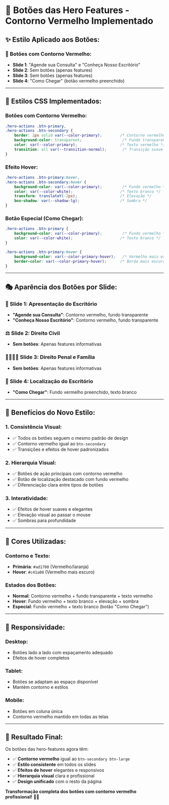 # 🔴 **Botões das Hero Features - Contorno Vermelho Implementado**

## ✨ **Estilo Aplicado aos Botões:**

### **🎯 Botões com Contorno Vermelho:**
- **Slide 1**: "Agende sua Consulta" e "Conheça Nosso Escritório"
- **Slide 2**: Sem botões (apenas features)
- **Slide 3**: Sem botões (apenas features)
- **Slide 4**: "Como Chegar" (botão vermelho preenchido)

---

## **🎨 Estilos CSS Implementados:**

### **Botões com Contorno Vermelho:**
```css
.hero-actions .btn-primary,
.hero-actions .btn-secondary {
    border: 2px solid var(--color-primary);        /* Contorno vermelho */
    background-color: transparent;                  /* Fundo transparente */
    color: var(--color-primary);                   /* Texto vermelho */
    transition: all var(--transition-normal);       /* Transição suave */
}
```

### **Efeito Hover:**
```css
.hero-actions .btn-primary:hover,
.hero-actions .btn-secondary:hover {
    background-color: var(--color-primary);         /* Fundo vermelho */
    color: var(--color-white);                     /* Texto branco */
    transform: translateY(-2px);                   /* Elevação */
    box-shadow: var(--shadow-lg);                  /* Sombra */
}
```

### **Botão Especial (Como Chegar):**
```css
.hero-actions .btn-primary {
    background-color: var(--color-primary);         /* Fundo vermelho */
    color: var(--color-white);                     /* Texto branco */
}

.hero-actions .btn-primary:hover {
    background-color: var(--color-primary-hover);   /* Vermelho mais escuro */
    border-color: var(--color-primary-hover);      /* Borda mais escura */
}
```

---

## **🎭 Aparência dos Botões por Slide:**

### **📱 Slide 1: Apresentação do Escritório**
- **"Agende sua Consulta"**: Contorno vermelho, fundo transparente
- **"Conheça Nosso Escritório"**: Contorno vermelho, fundo transparente

### **⚖️ Slide 2: Direito Civil**
- **Sem botões**: Apenas features informativas

### **👨‍👩‍👧‍👦 Slide 3: Direito Penal e Família**
- **Sem botões**: Apenas features informativas

### **📍 Slide 4: Localização do Escritório**
- **"Como Chegar"**: Fundo vermelho preenchido, texto branco

---

## **🚀 Benefícios do Novo Estilo:**

### **1. Consistência Visual:**
- ✅ Todos os botões seguem o mesmo padrão de design
- ✅ Contorno vermelho igual ao `btn-secondary`
- ✅ Transições e efeitos de hover padronizados

### **2. Hierarquia Visual:**
- ✅ Botões de ação principais com contorno vermelho
- ✅ Botão de localização destacado com fundo vermelho
- ✅ Diferenciação clara entre tipos de botões

### **3. Interatividade:**
- ✅ Efeitos de hover suaves e elegantes
- ✅ Elevação visual ao passar o mouse
- ✅ Sombras para profundidade

---

## **🎨 Cores Utilizadas:**

### **Contorno e Texto:**
- **Primária**: `#ad1700` (Vermelho/laranja)
- **Hover**: `#c41a00` (Vermelho mais escuro)

### **Estados dos Botões:**
- **Normal**: Contorno vermelho + fundo transparente + texto vermelho
- **Hover**: Fundo vermelho + texto branco + elevação + sombra
- **Especial**: Fundo vermelho + texto branco (botão "Como Chegar")

---

## **📱 Responsividade:**

### **Desktop:**
- Botões lado a lado com espaçamento adequado
- Efeitos de hover completos

### **Tablet:**
- Botões se adaptam ao espaço disponível
- Mantém contorno e estilos

### **Mobile:**
- Botões em coluna única
- Contorno vermelho mantido em todas as telas

---

## **🎯 Resultado Final:**

Os botões das hero-features agora têm:

- ✅ **Contorno vermelho** igual ao `btn-secondary btn-large`
- ✅ **Estilo consistente** em todos os slides
- ✅ **Efeitos de hover** elegantes e responsivos
- ✅ **Hierarquia visual** clara e profissional
- ✅ **Design unificado** com o resto da página

**Transformação completa dos botões com contorno vermelho profissional!** 🔴✨
